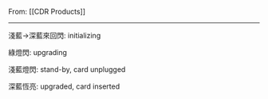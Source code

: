 From: [[CDR Products]]

---

淺藍→深藍來回閃: initializing

綠燈閃: upgrading

淺藍燈閃: stand-by, card unplugged 

深藍恆亮: upgraded, card inserted

